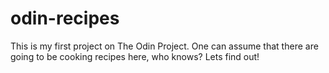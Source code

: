 # odin-recipes
This is my first project on The Odin Project.
One can assume that there are going to be cooking recipes here, who knows? Lets find out!
